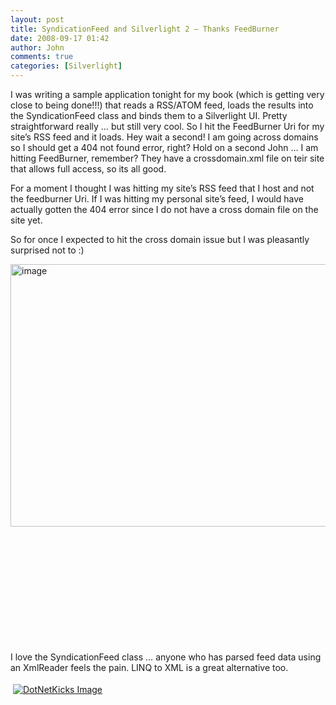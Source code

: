 ```yaml
---
layout: post
title: SyndicationFeed and Silverlight 2 – Thanks FeedBurner
date: 2008-09-17 01:42
author: John
comments: true
categories: [Silverlight]
---
```

<p>I was writing a sample application tonight for my book (which is getting very close to being done!!!) that reads a RSS/ATOM feed, loads the results into the SyndicationFeed class and binds them to a Silverlight UI. Pretty straightforward really &hellip; but still very cool. So I hit the FeedBurner Uri for my site&rsquo;s RSS feed and it loads. Hey wait a second! I am going across domains so I should get a 404 not found error, right? Hold on a second John &hellip; I am hitting FeedBurner, remember? They have a crossdomain.xml file on teir site that allows full access, so its all good.</p>
<p>For a moment I thought I was hitting my site&rsquo;s RSS feed that I host and not the feedburner Uri. If I was hitting my personal site&rsquo;s feed, I would have actually gotten the 404 error since I do not have a cross domain file on the site yet.</p>
<p>So for once I expected to hit the cross domain issue but I was pleasantly surprised not to :)</p>
<p><img title="image" style="border-right: 0px; border-top: 0px; border-left: 0px; border-bottom: 0px" height="420" alt="image" width="507" border="0" src="/wp-content/uploads/files/media/image/WindowsLiveWriter/80d9726780b4_163E/image_3.png" /></p>
<p>&nbsp;</p>
<p>&nbsp;</p>
<p>&nbsp;</p>
<p>&nbsp;</p>
<p>&nbsp;</p>
<p>&nbsp;</p>
<p>I love the SyndicationFeed class &hellip; anyone who has parsed feed data using an XmlReader feels the pain. LINQ to XML is a great alternative too.</p>
<div class="wlWriterHeaderFooter" style="padding-right: 4px; padding-left: 4px; padding-bottom: 4px; margin: 0px; padding-top: 4px; text-align: left"><a href="http://www.dotnetkicks.com/kick/?url=/data-services-with-silverlight-2/syndicationfeed-and-silverlight-2-ndash-thanks-feedburner/"><img alt="DotNetKicks Image" border="0" src="http://www.dotnetkicks.com/Services/Images/KickItImageGenerator.ashx?url=/data-services-with-silverlight-2/syndicationfeed-and-silverlight-2-ndash-thanks-feedburner/&amp;bgcolor=0080C0&amp;fgcolor=FFFFFF&amp;border=000000&amp;cbgcolor=D4E1ED&amp;cfgcolor=000000" /></a></div>
<div class="wlWriterHeaderFooter" style="padding-right: 4px; padding-left: 4px; padding-bottom: 4px; margin: 0px; padding-top: 4px; text-align: left"><script type="text/javascript">var dzone_url = '/data-services-with-silverlight-2/syndicationfeed-and-silverlight-2-ndash-thanks-feedburner/'; var dzone_title = 'SyndicationFeed and Silverlight 2 – Thanks FeedBurner'; var dzone_blurb = 'SyndicationFeed and Silverlight 2 – Thanks FeedBurner'; var dzone_style = '2';</script><script language="javascript" src="http://widgets.dzone.com/widgets/zoneit.js"></script></div>

